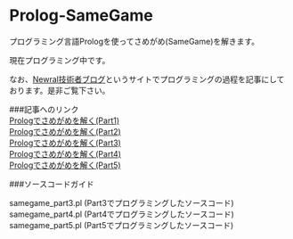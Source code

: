 Prolog-SameGame
===============


プログラミング言語Prologを使ってさめがめ(SameGame)を解きます。

現在プログラミング中です。

なお、[Newral技術者ブログ](http://newral.info/publics/index/79/&anchor_link=page79_341#page79_341)というサイトでプログラミングの過程を記事にしております。是非ご覧下さい。

###記事へのリンク  
[Prologでさめがめを解く(Part1)](http://newral.info/publics/index/79/r_id=260/c_id=341/detail=1/&anchor_link=page79_341_260#page79_341_260)  
[Prologでさめがめを解く(Part2)](http://newral.info/publics/index/79/r_id=262/c_id=341/detail=1/&anchor_link=page79_341_262#page79_341_262)  
[Prologでさめがめを解く(Part3)](http://newral.info/publics/index/79/r_id=263/c_id=341/detail=1/&anchor_link=page79_341_263#page79_341_263)  
[Prologでさめがめを解く(Part4)](http://newral.info/publics/index/79/r_id=264/c_id=341/detail=1/&anchor_link=page79_341_264#page79_341_264)  
[Prologでさめがめを解く(Part5)](http://newral.info/publics/index/79/r_id=265/c_id=341/detail=1/&anchor_link=page79_341_265#page79_341_265)  

###ソースコードガイド

samegame_part3.pl (Part3でプログラミングしたソースコード)  
samegame_part4.pl (Part4でプログラミングしたソースコード)  
samegame_part5.pl (Part5でプログラミングしたソースコード)  
